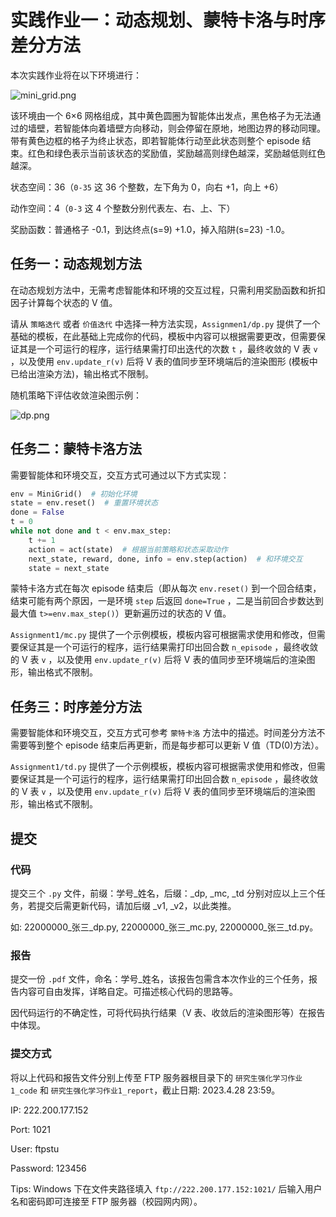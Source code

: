 # 实践作业一：动态规划、蒙特卡洛与时序差分方法

本次实践作业将在以下环境进行：

![mini_grid.png](https://github.com/joenghl/SYSU_2023SpringRL/blob/master/docs/images/mini_grid.png?raw=true)

该环境由一个 6×6 网格组成，其中黄色圆圈为智能体出发点，黑色格子为无法通过的墙壁，若智能体向着墙壁方向移动，则会停留在原地，地图边界的移动同理。带有黄色边框的格子为终止状态，即若智能体行动至此状态则整个 episode 结束。红色和绿色表示当前该状态的奖励值，奖励越高则绿色越深，奖励越低则红色越深。

状态空间：36（`0-35` 这 36 个整数，左下角为 0，向右 +1，向上 +6）

动作空间：4（`0-3` 这 4 个整数分别代表左、右、上、下）

奖励函数：普通格子 -0.1，到达终点(s=9) +1.0，掉入陷阱(s=23) -1.0。

## 任务一：动态规划方法

在动态规划方法中，无需考虑智能体和环境的交互过程，只需利用奖励函数和折扣因子计算每个状态的 V 值。

请从 `策略迭代` 或者 `价值迭代`  中选择一种方法实现，`Assignmen1/dp.py` 提供了一个基础的模板，在此基础上完成你的代码，模板中内容可以根据需要更改，但需要保证其是一个可运行的程序，运行结果需打印出迭代的次数 `t` ，最终收敛的 V 表 `v` ，以及使用 `env.update_r(v)` 后将 V 表的值同步至环境端后的渲染图形 (模板中已给出渲染方法)，输出格式不限制。

随机策略下评估收敛渲染图示例：

![dp.png](https://github.com/joenghl/SYSU_2023SpringRL/blob/master/docs/images/dp.png?raw=true)

## 任务二：蒙特卡洛方法

需要智能体和环境交互，交互方式可通过以下方式实现：

```python
env = MiniGrid()  # 初始化环境
state = env.reset()  # 重置环境状态
done = False
t = 0
while not done and t < env.max_step:
    t += 1
    action = act(state)  # 根据当前策略和状态采取动作
    next_state, reward, done, info = env.step(action)  # 和环境交互
    state = next_state
```

蒙特卡洛方式在每次 episode 结束后（即从每次 `env.reset()`  到一个回合结束，结束可能有两个原因，一是环境 `step` 后返回 `done=True` ，二是当前回合步数达到最大值 `t>=env.max_step()`）更新遍历过的状态的 V 值。

`Assignment1/mc.py` 提供了一个示例模板，模板内容可根据需求使用和修改，但需要保证其是一个可运行的程序，运行结果需打印出回合数 `n_episode` ，最终收敛的 V 表 `v` ，以及使用 `env.update_r(v)` 后将 V 表的值同步至环境端后的渲染图形，输出格式不限制。

## 任务三：时序差分方法

需要智能体和环境交互，交互方式可参考 `蒙特卡洛` 方法中的描述。时间差分方法不需要等到整个 episode 结束后再更新，而是每步都可以更新 V 值（TD(0)方法）。

`Assignment1/td.py` 提供了一个示例模板，模板内容可根据需求使用和修改，但需要保证其是一个可运行的程序，运行结果需打印出回合数 `n_episode` ，最终收敛的 V 表 `v` ，以及使用 `env.update_r(v)` 后将 V 表的值同步至环境端后的渲染图形，输出格式不限制。

## 提交

### 代码

提交三个 `.py` 文件，前缀：学号\_姓名，后缀：\_dp, \_mc, _td 分别对应以上三个任务，若提交后需更新代码，请加后缀 \_v1, \_v2，以此类推。

如: 22000000\_张三\_dp.py, 22000000\_张三\_mc.py, 22000000\_张三\_td.py。

### 报告

提交一份 `.pdf` 文件，命名：学号\_姓名，该报告包需含本次作业的三个任务，报告内容可自由发挥，详略自定。可描述核心代码的思路等。

因代码运行的不确定性，可将代码执行结果（V 表、收敛后的渲染图形等）在报告中体现。

### 提交方式

将以上代码和报告文件分别上传至 FTP 服务器根目录下的 `研究生强化学习作业1_code` 和 `研究生强化学习作业1_report`，截止日期: 2023.4.28 23:59。

IP: 222.200.177.152

Port: 1021

User: ftpstu

Password: 123456

Tips: Windows 下在文件夹路径填入 `ftp://222.200.177.152:1021/` 后输入用户名和密码即可连接至 FTP 服务器（校园网内网）。
